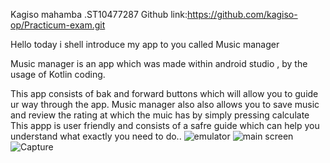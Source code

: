Kagiso mahamba .ST10477287
Github link:https://github.com/kagiso-op/Practicum-exam.git


Hello today i shell introduce my app to you called Music manager

Music manager is an app which was made within android studio , by the usage of Kotlin coding.

This app consists of bak and forward buttons which will allow you to guide ur way through the app.
Music manager also also allows you to save music and review the rating at which the muic has by simply pressing calculate
This appp is user friendly and consists of a safre guide which can help you understand what exactly you need to do..
![emulator](https://github.com/user-attachments/assets/592e2243-d695-4f7b-ac33-f539d0cf86cc)
![main screen](https://github.com/user-attachments/assets/3394be0d-7afd-48da-b68e-65444e280ef9)
![Capture](https://github.com/user-attachments/assets/0e738deb-a1ac-4781-94eb-1a16b1a67f85)
